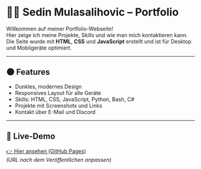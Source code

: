# 🧑‍💻 Sedin Mulasalihovic – Portfolio

Willkommen auf meiner Portfolio-Webseite!  
Hier zeige ich meine Projekte, Skills und wie man mich kontaktieren kann. Die Seite wurde mit **HTML**, **CSS** und **JavaScript** erstellt und ist für Desktop und Mobilgeräte optimiert.

---

## 🌑 Features

- Dunkles, modernes Design
- Responsives Layout für alle Geräte
- Skills: HTML, CSS, JavaScript, Python, Bash, C#
- Projekte mit Screenshots und Links
- Kontakt über E-Mail und Discord

---

## 🔗 Live-Demo

[👉 Hier ansehen (GitHub Pages)](https://deinusername.github.io/deinrepo)  
*(URL nach dem Veröffentlichen anpassen)*
